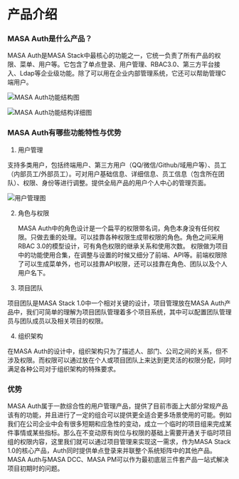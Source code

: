 # 产品介绍

### MASA Auth是什么产品？

MASA Auth是MASA Stack中最核心的功能之一，它统一负责了所有产品的权限、菜单、用户等。它包含了单点登录、用户管理、RBAC3.0、第三方平台接入、Ldap等企业级功能。除了可以用在企业内部管理系统，它还可以帮助管理C端用户。

![MASA Auth功能结构图](https://cdn.masastack.com/stack/doc/auth/introduce/functional-structure.svg)

![MASA Auth功能结构详细图](https://cdn.masastack.com/stack/doc/auth/introduce/functional-structure-detail.svg)

### MASA Auth有哪些功能特性与优势

1. 用户管理

支持多类用户，包括终端用户、第三方用户（QQ/微信/Github/域用户等）、员工（内部员工/外部员工）。可对用户基础信息、详细信息、员工信息（包含所在团队）、权限、身份等进行调整。提供全局产品的用户个人中心的管理页面。 

![用户管理图](https://cdn.masastack.com/stack/doc/auth/introduce/user-functional.svg)

2. 角色与权限

   MASA Auth中的角色设计是一个扁平的权限带名词，角色本身没有任何权限。只做去重的处理。可以挂靠各种权限生成带权限的角色。角色之间采用RBAC 3.0的模型设计，可有角色权限的继承关系和使用次数。
   权限做为项目中的功能使用合集，在调整与设置的时候又细分了前端、API等。前端权限除了可以生成菜单外，也可以挂靠API权限，还可以挂靠在角色、团队以及个人用户名下。

3. 项目团队

项目团队是MASA Stack 1.0中一个相对关键的设计，项目管理放在MASA Auth产品中，我们可简单的理解为项目团队管理着多个项目系统，其中可以配置团队管理员与团队成员以及相关项目的权限。

4. 组织架构

在MASA Auth的设计中，组织架构只为了描述人、部门、公司之间的关系，但不涉及权限。而权限可以通过放在个人或项目团队上来达到更灵活的权限分配，同时满足各种公司对于组织架构的特殊要求。

### 优势

MASA Auth属于一款综合性的用户管理产品，提供了目前市面上大部分常规产品该有的功能，并且进行了一定的组合可以提供更全适合更多场景使用的可能。例如我们在公司企业中会有很多短期和应急性的变动，成立一个临时的项目组来完成某件事情或某些指标。那么在不变动原有岗位与权限的基础上需要开通关于临时项目组的权限内容，这里我们就可以通过项目管理来实现这一需求，作为MASA Stack 1.0的核心产品，Auth同时提供单点登录来并联整个系统矩阵中的其他产品。
MASA Auth与MASA DCC、MASA PM可以作为最初底层三件套产品一站式解决项目初期时的问题。